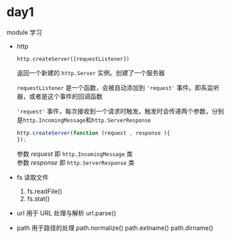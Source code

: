 # day1

module 学习

* http

    `http.createServer([requestListener])` 

    返回一个新建的 `http.Server` 实例。创建了一个服务器

    `requestListener` 是一个函数，会被自动添加到 `'request'` 事件。即系监听器，或者是这个事件的回调函数

    `'request'` 事件，每次接收到一个请求时触发。触发时会传递两个参数，分别是`http.IncomingMessage`和`http.ServerResponse`


    ``` javascript
    http.createServer(function (request , response ){
    });
    ```

    参数 *request* 即 `http.IncomingMessage` 类  
    参数 *response* 即 `http.ServerResponse` 类



* fs
    读取文件
    1. fs.readFile() 
    2. fs.stat()

* url
    用于 URL 处理与解析
    url.parse()

* path
    用于路径的处理
    path.normalize()
    path.extname()
    path.dirname()
